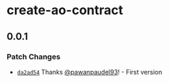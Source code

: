 # create-ao-contract

## 0.0.1

### Patch Changes

- [`da2ad54`](https://github.com/pawanpaudel93/create-ao-contract/commit/da2ad54e9fcd21475c8f46638bd410df12fb1e1a) Thanks [@pawanpaudel93](https://github.com/pawanpaudel93)! - First version
